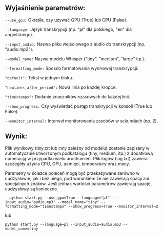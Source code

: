 ## Wyjaśnienie parametrów:
  `--use_gpu:` Określa, czy używać GPU (True) lub CPU (False).

  `--language:` Język transkrypcji (np. "pl" dla polskiego, "en" dla angielskiego).

  `--input_audio:` Nazwa pliku wejściowego z audio do transkrypcji (np. "audio.mp3").

  `--model_name:` Nazwa modelu Whisper ("tiny", "medium", "large" itp.).

  `--formatting_mode:` Sposób formatowania wynikowej transkrypcji:

  `"default":` Tekst w jednym bloku.

  `"newlines_after_period":` Nowa linia po każdej kropce.

  `"timestamps":` Dodanie znaczników czasowych do każdej linii.

  `--show_progress:` Czy wyświetlać postęp transkrypcji w konsoli (True lub False).

  `--monitor_interval:` Interwał monitorowania zasobów w sekundach (np. 2).

## Wynik:
  Plik wynikowy (tiny.txt lub inny zależny od modelu) zostanie zapisany w automatycznie utworzonym podkatalogu (tiny, medium, itp.) z dodatkową numeracją w przypadku wielu uruchomień.
  Plik logów (log.txt) zawiera szczegóły użycia CPU, GPU, pamięci, temperatury oraz mocy.

Parametry w ścieżce poleceń mogą być przekazywane zarówno w cudzysłowie, jak i bez niego, pod warunkiem że nie zawierają spacji ani specjalnych znaków. Jeśli jednak wartości parametrów zawierają spacje, cudzysłowy są konieczne.

```
  python start.py --use_gpu=True --language="pl" --input_audio="audio.mp3" --model_name="tiny" --formatting_mode="timestamps" --show_progress=True --monitor_interval=2
```

lub:

```
python start.py --language=pl --input_audio=audio.mp3 --model_name=tiny
```
